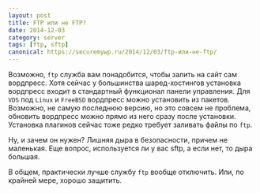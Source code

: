 ```yaml
---
layout: post
title: FTP или не FTP?
date: 2014-12-03
category: server
tags: [ftp, sftp]
canonical: https://securemywp.ru/2014/12/03/ftp-или-не-ftp/
---
```


Возможно, <code>ftp</code> служба вам понадобится, чтобы залить на сайт сам вордпресс. Хотя сейчас у большинства шаред-хостингов установка вордпресс входит в стандартный функционал панели управления. Для <code>VDS</code> под <code>Linux</code> и <code>FreeBSD</code> вордпресс можно установить из пакетов. Возможно, не самую последнюю версию, но это совсем не проблема, обновить вордпресс можно прямо из него сразу после установки. Установка плагинов сейчас тоже редко требует заливать файлы по <code>ftp</code>.

Ну, и зачем он нужен? Лишняя дыра в безопасности, причем не маленькая. Еще вопрос, используется ли у вас sftp, а если нет, то дыра большая.

В общем, практически лучше службу <code>ftp</code> вообще отключить. Или, по крайней мере, хорошо защитить.
